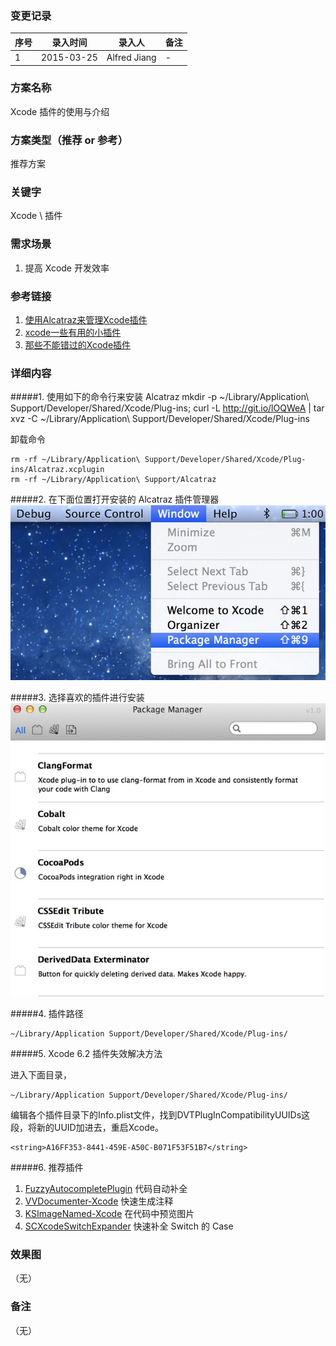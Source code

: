 ### 变更记录
| 序号 | 录入时间 | 录入人 | 备注 |
| -- | -- | -- | -- |
| 1 | 2015-03-25 | Alfred Jiang | - |

### 方案名称
Xcode 插件的使用与介绍

### 方案类型（推荐 or 参考）
推荐方案

### 关键字
Xcode \ 插件

### 需求场景
1. 提高 Xcode 开发效率

### 参考链接
1. [使用Alcatraz来管理Xcode插件](http://blog.devtang.com/blog/2014/03/05/use-alcatraz-to-manage-xcode-plugins/)
2. [xcode一些有用的小插件](http://www.jianshu.com/p/baa5c73a08cf?nomobile=yes)
3. [那些不能错过的Xcode插件](http://www.cocoachina.com/industry/20130918/7022.html)

### 详细内容

#####1. 使用如下的命令行来安装 Alcatraz
    mkdir -p ~/Library/Application\ Support/Developer/Shared/Xcode/Plug-ins;
    curl -L http://git.io/lOQWeA | tar xvz -C ~/Library/Application\ Support/Developer/Shared/Xcode/Plug-ins

卸载命令

    rm -rf ~/Library/Application\ Support/Developer/Shared/Xcode/Plug-ins/Alcatraz.xcplugin
    rm -rf ~/Library/Application\ Support/Alcatraz

#####2. 在下面位置打开安装的 Alcatraz 插件管理器
![alcatraz-menu](images/alcatraz-menu.jpg)

#####3. 选择喜欢的插件进行安装
![alcatraz-home](images/alcatraz-home.jpg)

#####4. 插件路径

    ~/Library/Application Support/Developer/Shared/Xcode/Plug-ins/

#####5. Xcode 6.2 插件失效解决方法

进入下面目录，

    ~/Library/Application Support/Developer/Shared/Xcode/Plug-ins/

编辑各个插件目录下的Info.plist文件，找到DVTPlugInCompatibilityUUIDs这段，将新的UUID加进去，重启Xcode。

    <string>A16FF353-8441-459E-A50C-B071F53F51B7</string>

#####6. 推荐插件
1. [FuzzyAutocompletePlugin](https://github.com/FuzzyAutocomplete/FuzzyAutocompletePlugin) 代码自动补全
2. [VVDocumenter-Xcode](https://github.com/onevcat/VVDocumenter-Xcode) 快速生成注释
3. [KSImageNamed-Xcode](https://github.com/ksuther/KSImageNamed-Xcode) 在代码中预览图片
4. [SCXcodeSwitchExpander](https://github.com/stefanceriu/SCXcodeSwitchExpander) 快速补全 Switch 的 Case

### 效果图
（无）

### 备注
（无）
